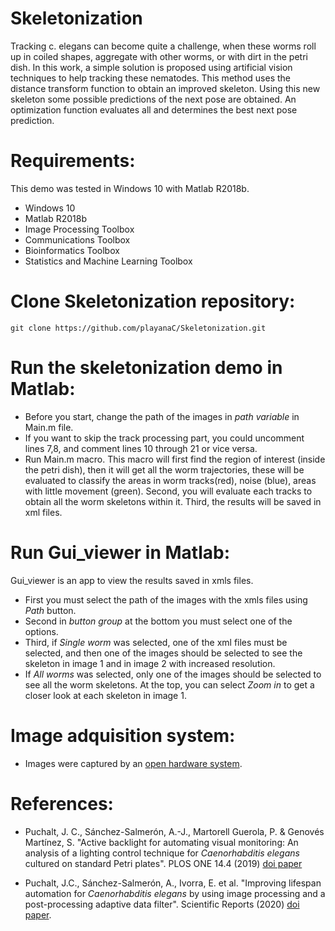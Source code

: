 # Skeletonization
Tracking c. elegans can become quite a challenge, when these worms roll up in coiled shapes, aggregate with other worms, or with dirt in the petri dish. In this work, a simple solution is proposed using artificial vision techniques to help tracking these nematodes. This method uses the distance transform function to obtain an improved skeleton. Using this new skeleton some possible predictions of the next pose are obtained. An optimization function evaluates all and determines the best next pose prediction.

# Requirements:
This demo was tested in Windows 10 with Matlab R2018b.
- Windows 10
- Matlab R2018b
- Image Processing Toolbox
- Communications Toolbox
- Bioinformatics Toolbox
- Statistics and Machine Learning Toolbox

# Clone Skeletonization repository:
```
git clone https://github.com/playanaC/Skeletonization.git
```

# Run the skeletonization demo in Matlab:
- Before you start, change the path of the images in *path variable* in Main.m file.
- If you want to skip the track processing part, you could uncomment lines 7,8, and comment lines 10 through 21 or vice versa.
- Run Main.m macro. This macro will first find the region of interest (inside the petri dish), then it will get all the worm trajectories, these will be evaluated to classify the areas in worm tracks(red), noise (blue), areas with little movement (green). Second, you will evaluate each tracks to obtain all the worm skeletons within it. Third, the results will be saved in xml files. 

# Run Gui_viewer in Matlab:
Gui_viewer is an app to view the results saved in xmls files.
- First you must select the path of the images with the xmls files using *Path* button.
- Second in *button group* at the bottom you must select one of the options.
- Third, if *Single worm* was selected, one of the xml files must be selected, and then one of the images should be selected to see the skeleton in image 1 and in image 2 with increased resolution.
- If *All worms* was selected, only one of the images should be selected to see all the worm skeletons. At the top, you can select *Zoom in* to get a closer look at each skeleton in image 1.

# Image adquisition system:
- Images were captured by an [open hardware system](https://github.com/JCPuchalt/c-elegans_smartLight).


# References:
- Puchalt, J. C., Sánchez-Salmerón, A.-J., Martorell Guerola, P. & Genovés Martínez, S. "Active backlight for automating visual monitoring: An analysis of a lighting control technique for *Caenorhabditis elegans* cultured on standard Petri plates". PLOS ONE 14.4 (2019) [doi paper](https://doi.org/10.1371/journal.pone.0215548)

- Puchalt, J.C., Sánchez-Salmerón, A., Ivorra, E. et al. "Improving lifespan automation for *Caenorhabditis elegans* by using image processing and a post-processing adaptive data filter". Scientific Reports (2020) [doi paper](https://doi.org/10.1038/s41598-020-65619-4).
